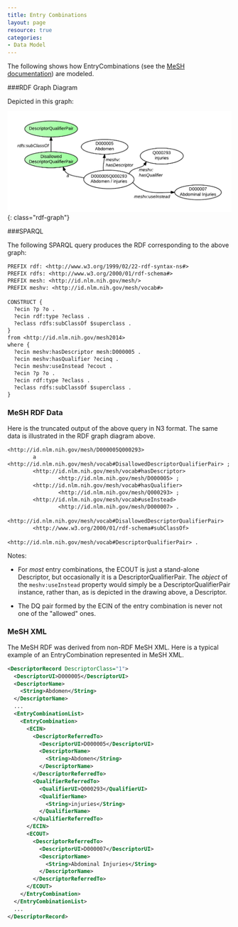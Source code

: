 ```yaml
---
title: Entry Combinations
layout: page
resource: true
categories:
- Data Model
---
```


The following shows how EntryCombinations (see the [MeSH documentation](http://www.nlm.nih.gov/mesh/xml_data_elements.html#EntryCombination)) are modeled.

###RDF Graph Diagram

Depicted in this graph:

![Entry Combinations RDF Graph Diagram](images/EntryCombinations.png){: class="rdf-graph"}

###SPARQL

The following <span class='invoke-sparql'>SPARQL query</span> produces the RDF corresponding
to the above graph:

```sparql
PREFIX rdf: <http://www.w3.org/1999/02/22-rdf-syntax-ns#>
PREFIX rdfs: <http://www.w3.org/2000/01/rdf-schema#>
PREFIX mesh: <http://id.nlm.nih.gov/mesh/>
PREFIX meshv: <http://id.nlm.nih.gov/mesh/vocab#>

CONSTRUCT {
  ?ecin ?p ?o .
  ?ecin rdf:type ?eclass .
  ?eclass rdfs:subClassOf $superclass .
}
from <http://id.nlm.nih.gov/mesh2014>
where {
  ?ecin meshv:hasDescriptor mesh:D000005 .
  ?ecin meshv:hasQualifier ?ecinq .
  ?ecin meshv:useInstead ?ecout .
  ?ecin ?p ?o .
  ?ecin rdf:type ?eclass .
  ?eclass rdfs:subClassOf $superclass .
}
```



### MeSH RDF Data
Here is the truncated output of the above query in N3 format. The same data is illustrated in the RDF graph diagram above.

```
<http://id.nlm.nih.gov/mesh/D000005Q000293>
        a       <http://id.nlm.nih.gov/mesh/vocab#DisallowedDescriptorQualifierPair> ;
        <http://id.nlm.nih.gov/mesh/vocab#hasDescriptor>
                <http://id.nlm.nih.gov/mesh/D000005> ;
        <http://id.nlm.nih.gov/mesh/vocab#hasQualifier>
                <http://id.nlm.nih.gov/mesh/Q000293> ;
        <http://id.nlm.nih.gov/mesh/vocab#useInstead>
                <http://id.nlm.nih.gov/mesh/D000007> .

<http://id.nlm.nih.gov/mesh/vocab#DisallowedDescriptorQualifierPair>
        <http://www.w3.org/2000/01/rdf-schema#subClassOf>
                <http://id.nlm.nih.gov/mesh/vocab#DescriptorQualifierPair> .
```

Notes:

* For *most* entry combinations, the ECOUT is just a stand-alone Descriptor, but occasionally
  it is a DescriptorQualifierPair.  The *object* of the `meshv:useInstead` property would simply be a
  DescriptorQualifierPair instance, rather than, as is depicted in the drawing above, a Descriptor.

* The DQ pair formed by the ECIN of the entry combination is never
  not one of the "allowed" ones.


### MeSH XML

The MeSH RDF was derived from non-RDF MeSH XML. Here is a typical example of an EntryCombination represented in MeSH XML.

```xml
<DescriptorRecord DescriptorClass="1">
  <DescriptorUI>D000005</DescriptorUI>
  <DescriptorName>
    <String>Abdomen</String>
  </DescriptorName>
  ...
  <EntryCombinationList>
    <EntryCombination>
      <ECIN>
        <DescriptorReferredTo>
          <DescriptorUI>D000005</DescriptorUI>
          <DescriptorName>
            <String>Abdomen</String>
          </DescriptorName>
        </DescriptorReferredTo>
        <QualifierReferredTo>
          <QualifierUI>Q000293</QualifierUI>
          <QualifierName>
            <String>injuries</String>
          </QualifierName>
        </QualifierReferredTo>
      </ECIN>
      <ECOUT>
        <DescriptorReferredTo>
          <DescriptorUI>D000007</DescriptorUI>
          <DescriptorName>
            <String>Abdominal Injuries</String>
          </DescriptorName>
        </DescriptorReferredTo>
      </ECOUT>
    </EntryCombination>
  </EntryCombinationList>
  ...
</DescriptorRecord>
```


